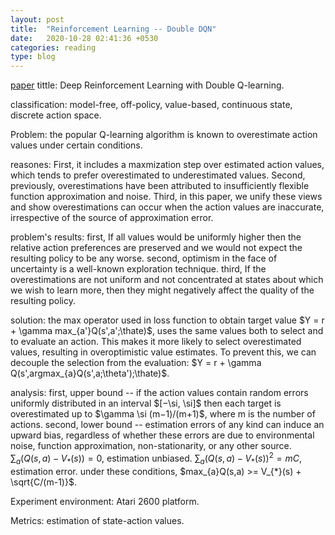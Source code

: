 ```yaml
---
layout: post
title:  "Reinforcement Learning -- Double DQN"
date:   2020-10-28 02:41:36 +0530
categories: reading
type: blog
---
```

[paper][paper] tittle: Deep Reinforcement Learning with Double Q-learning.

classification: model-free, off-policy, value-based, continuous state, discrete action space.

Problem: the popular Q-learning algorithm is known to overestimate action values under certain conditions.

reasones: First, it includes a maxmization step over estimated action values, which tends to prefer overestimated to underestimated values. Second, previously, overestimations have been attributed to insufficiently flexible function approximation and noise. Third, in this paper, we unify these views and show overestimations can occur when the action values are inaccurate, irrespective of the source of approximation error.

problem's results: first, If all values would be uniformly higher then the relative action preferences are preserved and we would not expect the resulting policy to be any worse. second, optimism in the face of uncertainty is a well-known exploration technique. third, If the overestimations are not uniform and not concentrated at states about which we wish to learn more, then they might negatively affect the quality of the resulting policy.

solution: the max operator used in loss function to obtain target value $Y = r + \gamma max_{a'}Q(s',a';\thate)$, uses the same values both to select and to evaluate an action. This makes it more likely to select overestimated values, resulting in overoptimistic value estimates. To
prevent this, we can decouple the selection from the evaluation: $Y = r + \gamma Q(s',argmax_{a}Q(s',a;\theta');\thate)$.

analysis: first, upper bound --  if the action values contain random errors uniformly distributed in an interval $[−\si, \si]$ then each target is overestimated up to $\gamma \si (m−1)/(m+1)$, where m is the number of actions. second, lower bound -- estimation errors of any kind can induce an upward bias, regardless of whether these errors are due to environmental noise, function approximation, non-stationarity, or any other source. $\sum_{a}(Q(s,a) - V_{*}(s))=0$, estimation unbiased. $\sum_{a}(Q(s,a) - V_{*}(s))^2 = mC$, estimation error. under these conditions, $max_{a}Q(s,a) >= V_{*}(s) + \sqrt{C/(m-1)}$.

Experiment environment: Atari 2600 platform.

Metrics: estimation of state-action values.

[paper]:https://arxiv.org/pdf/1509.06461v3.pdf